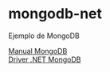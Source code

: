 # mongodb-net
Ejemplo de MongoDB

[Manual MongoDB](https://docs.mongodb.com/manual)<br>
[Driver .NET MongoDB](http://mongodb.github.io/mongo-csharp-driver/2.7/)
